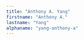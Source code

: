 ```yaml
---
title: "Anthony A. Yang"
firstname: "Anthony A."
lastname: "Yang"
alphaname: "yang-anthony-a"
---
```

